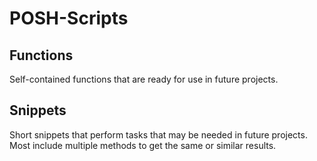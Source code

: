 # POSH-Scripts
## Functions
Self-contained functions that are ready for use in future projects.

## Snippets
Short snippets that perform tasks that may be needed in future projects. Most include multiple methods to get the same or similar results.
